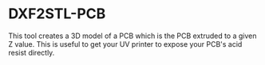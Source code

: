 # DXF2STL-PCB
This tool creates a 3D model of a PCB which is the PCB extruded to a given Z value. This is useful to get your UV printer to expose your PCB's acid resist directly.
